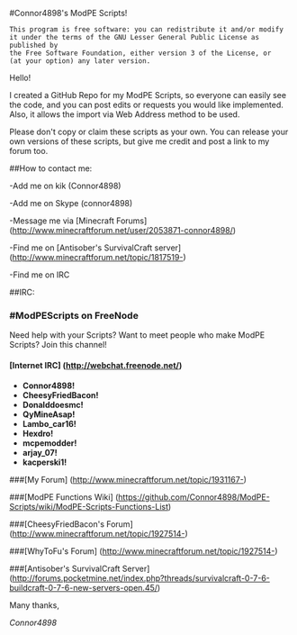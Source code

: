 #Connor4898's ModPE Scripts!

```
This program is free software: you can redistribute it and/or modify
it under the terms of the GNU Lesser General Public License as published by
the Free Software Foundation, either version 3 of the License, or
(at your option) any later version.
```	
Hello!

I created a GitHub Repo for my ModPE Scripts, so everyone can easily see the code, and you can post edits or requests you would like implemented. Also, it allows the import via Web Address method to be used.

Please don't copy or claim these scripts as your own. You can release your own versions of these scripts, but give me credit and post a link to my forum too.

##How to contact me:

-Add me on kik (Connor4898)

-Add me on Skype (connor4898)

-Message me via [Minecraft Forums] (http://www.minecraftforum.net/user/2053871-connor4898/)

-Find me on [Antisober's SurvivalCraft server] (http://www.minecraftforum.net/topic/1817519-)

-Find me on IRC

##IRC:
### #ModPEScripts on FreeNode

Need help with your Scripts? Want to meet people who make ModPE Scripts? Join this channel!

#### [Internet IRC] (http://webchat.freenode.net/)

* __Connor4898!__
* __CheesyFriedBacon!__
* __Donalddoesmc!__
* __QyMineAsap!__
* __Lambo_car16!__
* __Hexdro!__
* __mcpemodder!__
* __arjay_07!__
* __kacperski1!__

###[My Forum] (http://www.minecraftforum.net/topic/1931167-)

###[ModPE Functions Wiki] (https://github.com/Connor4898/ModPE-Scripts/wiki/ModPE-Scripts-Functions-List)

###[CheesyFriedBacon's Forum] (http://www.minecraftforum.net/topic/1927514-)

###[WhyToFu's Forum] (http://www.minecraftforum.net/topic/1927514-)

###[Antisober's SurvivalCraft Server] (http://forums.pocketmine.net/index.php?threads/survivalcraft-0-7-6-buildcraft-0-7-6-new-servers-open.45/)

Many thanks,

_Connor4898_
